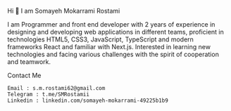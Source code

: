 Hi 👋 I am Somayeh Mokarrami Rostami 

I am Programmer and front end developer with 2 years of experience in designing and developing web applications in different teams, proficient in  technologies HTML5, CSS3, JavaScript, TypeScript  and modern frameworks React and familiar with Next.js.
Interested in learning new technologies and facing various challenges with the spirit of cooperation and teamwork.

Contact Me

    Email : s.m.rostami62@gmail.com
    Telegram : t.me/SMRostamii
    Linkedin : linkedin.com/somayeh-mokarrami-49225b1b9
